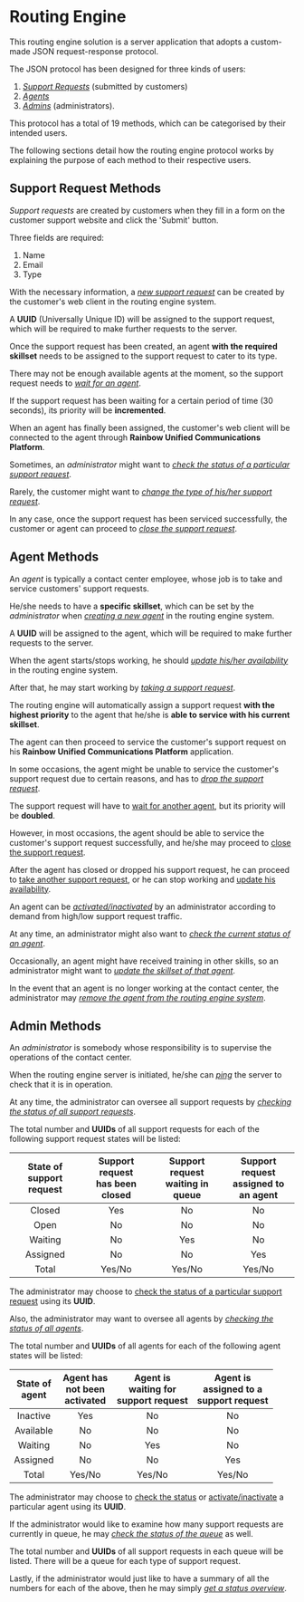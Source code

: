 # Routing Engine

This routing engine solution is a server application that adopts a custom-made JSON request-response protocol.

The JSON protocol has been designed for three kinds of users:

  1. [*Support Requests*](#support-request-methods) (submitted by customers)
  2. [*Agents*](#agent-methods)
  3. [*Admins*](#admin-methods) (administrators). 

This protocol has a total of 19 methods, which can be categorised by their intended users.

The following sections detail how the routing engine protocol works by explaining the purpose of each method to their respective users.

## Support Request Methods

*Support requests* are created by customers when they fill in a form on the customer support website and click the 'Submit' button.

Three fields are required:

  1. Name
  2. Email
  3. Type

With the necessary information, a [*new support request*][new_support_request] can be created by the customer's web client in the routing engine system.

A **UUID** (Universally Unique ID) will be assigned to the support request, which will be required to make further requests to the server.

Once the support request has been created, an agent **with the required skillset** needs to be assigned to the support request to cater to its type.

There may not be enough available agents at the moment, so the support request needs to [*wait for an agent*][wait_for_agent].

If the support request has been waiting for a certain period of time (30 seconds), its priority will be **incremented**.

When an agent has finally been assigned, the customer's web client will be connected to the agent through **Rainbow Unified Communications Platform**.

Sometimes, an *administrator* might want to [*check the status of a particular support request*][check_support_request].

Rarely, the customer might want to [*change the type of his/her support request*][change_support_request_type].

In any case, once the support request has been serviced successfully, the customer or agent can proceed to [*close the support request*][close_support_request].


[new_support_request]: https://github.com/han-keong/routingengine/blob/master/test/support_request_methods/new_support_request_tests.md
[wait_for_agent]: https://github.com/han-keong/routingengine/blob/master/test/support_request_methods/wait_for_agent_tests.md
[check_support_request]: https://github.com/han-keong/routingengine/blob/master/test/support_request_methods/check_support_request_tests.md
[change_support_request_type]: https://github.com/han-keong/routingengine/blob/master/test/support_request_methods/change_support_request_type_tests.md
[close_support_request]: https://github.com/han-keong/routingengine/blob/master/test/support_request_methods/close_support_request_tests.md

## Agent Methods

An *agent* is typically a contact center employee, whose job is to take and service customers' support requests.

He/she needs to have a **specific skillset**, which can be set by the *administrator* when [*creating a new agent*][new_agent] in the routing engine system.

A **UUID** will be assigned to the agent, which will be required to make further requests to the server.

When the agent starts/stops working, he should [*update his/her availability*][update_agent_availability] in the routing engine system.

After that, he may start working by [*taking a support request*][take_support_request].

The routing engine will automatically assign a support request **with the highest priority** to the agent that he/she is **able to service with his current skillset**.

The agent can then proceed to service the customer's support request on his **Rainbow Unified Communications Platform** application.

In some occasions, the agent might be unable to service the customer's support request due to certain reasons, and has to [*drop the support request*][drop_support_request].

The support request will have to [wait for another agent][wait_for_agent], but its priority will be **doubled**.

However, in most occasions, the agent should be able to service the customer's support request successfully, and he/she may proceed to [close the support request][close_support_request].

After the agent has closed or dropped his support request, he can proceed to [take another support request][take_support_request], or he can stop working and [update his availability][update_agent_availability].

An agent can be [*activated/inactivated*][activate_agent] by an administrator according to demand from high/low support request traffic.

At any time, an administrator might also want to [*check the current status of an agent*][check_agent].

Occasionally, an agent might have received training in other skills, so an administrator might want to [*update the skillset of that agent*][update_agent_skills].

In the event that an agent is no longer working at the contact center, the administrator may [*remove the agent from the routing engine system*][remove_agent].

[new_agent]: https://github.com/han-keong/routingengine/blob/master/test/agent_methods/new_agent_tests.md
[update_agent_availability]: https://github.com/han-keong/routingengine/blob/master/test/agent_methods/update_agent_availability_tests.md
[take_support_request]: https://github.com/han-keong/routingengine/blob/master/test/agent_methods/take_support_request_tests.md
[drop_support_request]: https://github.com/han-keong/routingengine/blob/master/test/agent_methods/drop_support_request_tests.md
[activate_agent]: https://github.com/han-keong/routingengine/blob/master/test/agent_methods/activate_agent_tests.md
[check_agent]: https://github.com/han-keong/routingengine/blob/master/test/agent_methods/check_agent_tests.md
[update_agent_skills]: https://github.com/han-keong/routingengine/blob/master/test/agent_methods/update_agent_skills_tests.md
[remove_agent]: https://github.com/han-keong/routingengine/blob/master/test/agent_methods/remove_agent_tests.md


## Admin Methods

An *administrator* is somebody whose responsibility is to supervise the operations of the contact center.

When the routing engine server is initiated, he/she can [*ping*][ping] the server to check that it is in operation.

At any time, the administrator can oversee all support requests by [*checking the status of all support requests*][get_support_request_status].

The total number and **UUIDs** of all support requests for each of the following support request states will be listed:

| State of</br>support request | Support request</br>has been</br>closed | Support request</br>waiting in</br>queue | Support request</br>assigned to</br>an agent |
| :--------------------------: | :-------------------------------------: | :--------------------------------------: | :------------------------------------------: |
| Closed                       | Yes                                     | No                                       | No                                           |
| Open                         | No                                      | No                                       | No                                           |
| Waiting                      | No                                      | Yes                                      | No                                           |
| Assigned                     | No                                      | No                                       | Yes                                          |
| Total                        | Yes/No                                  | Yes/No                                   | Yes/No                                       |

The administrator may choose to [check the status of a particular support request][check_support_request] using its **UUID**.

Also, the administrator may want to oversee all agents by [*checking the status of all agents*][get_agent_status].

The total number and **UUIDs** of all agents for each of the following agent states will be listed:

| State of</br>agent | Agent has</br>not been</br>activated | Agent is</br>waiting for</br>support request | Agent is</br>assigned to a</br>support request |
| :----------------: | :----------------------------------: | :------------------------------------------: | :--------------------------------------------: |
| Inactive           | Yes                                  | No                                           | No                                             |
| Available          | No                                   | No                                           | No                                             |
| Waiting            | No                                   | Yes                                          | No                                             |
| Assigned           | No                                   | No                                           | Yes                                            |
| Total              | Yes/No                               | Yes/No                                       | Yes/No                                         |

The administrator may choose to [check the status][check_agent] or [activate/inactivate][activate_agent] a particular agent using its **UUID**.

If the administrator would like to examine how many support requests are currently in queue, he may [*check the status of the queue*][get_queue_status] as well.

The total number and **UUIDs** of all support requests in each queue will be listed. There will be a queue for each type of support request.

Lastly, if the administrator would just like to have a summary of all the numbers for each of the above, then he may simply [*get a status overview*][get_status_overview].

[ping]: https://github.com/han-keong/routingengine/blob/master/test/admin_methods/ping_tests.md
[get_support_request_status]: https://github.com/han-keong/routingengine/blob/master/test/admin_methods/get_support_request_status_tests.md
[get_agent_status]: https://github.com/han-keong/routingengine/blob/master/test/admin_methods/get_agent_status_tests.md
[get_queue_status]: https://github.com/han-keong/routingengine/blob/master/test/admin_methods/get_queue_status_tests.md
[get_status_overview]: https://github.com/han-keong/routingengine/blob/master/test/admin_methods/get_status_overview_tests.md




































































































































